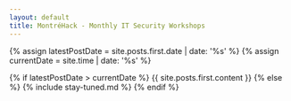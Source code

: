 ```yaml
---
layout: default
title: MontréHack - Monthly IT Security Workshops
---
```

{% assign latestPostDate = site.posts.first.date | date: '%s' %}
{% assign currentDate = site.time | date: '%s' %}

{% if latestPostDate > currentDate %}
    {{ site.posts.first.content }}
{% else %}
    {% include stay-tuned.md %}
{% endif %}
